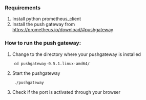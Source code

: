 ### Requirements
1. Install python prometheus_client
2. Install the push gateway from https://prometheus.io/download/#pushgateway

### How to run the push gateway:
1. Change to the directory where your pushgateway is installed
```
   	cd pushgateway-0.5.1.linux-amd64/
```
2. Start the pushgateway
```
   	./pushgateway
```
3. Check if the port is activated through your browser
